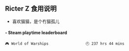 ## Ricter Z 食用说明
- 喜欢猫猫，是个冇猫孤儿

<!-- steam-box start -->
#### - Steam playtime leaderboard
```text
🎮 World of Warships                 🕘 237 hrs 44 mins
```
<!-- Powered by https://github.com/YouEclipse/steam-box . -->
<!-- steam-box end -->
